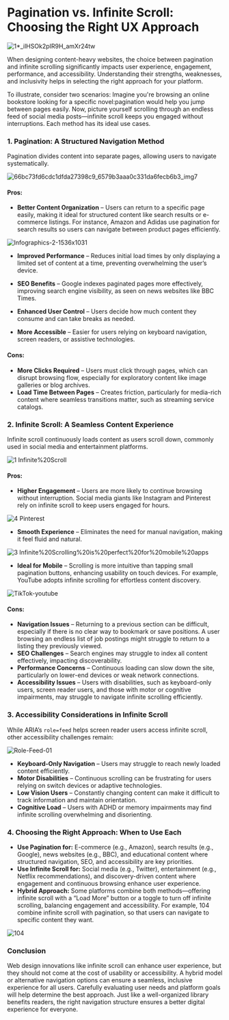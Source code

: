 # Pagination vs. Infinite Scroll: Choosing the Right UX Approach

![1*_ilHSOk2pIR9H_amXr24tw](https://github.com/user-attachments/assets/0405a83c-5270-4234-a596-ea28ba36c4e6)


When designing content-heavy websites, the choice between pagination and infinite scrolling significantly impacts user experience, engagement, performance, and accessibility. 
Understanding their strengths, weaknesses, and inclusivity helps in selecting the right approach for your platform. 

To illustrate, consider two scenarios: Imagine you're browsing an online bookstore looking for a specific novel:pagination would help you jump between pages easily. 
Now, picture yourself scrolling through an endless feed of social media posts—infinite scroll keeps you engaged without interruptions. 
Each method has its ideal use cases. 

### **1. Pagination: A Structured Navigation Method**
Pagination divides content into separate pages, allowing users to navigate systematically.

![66bc73fd6cdc1dfda27398c9_6579b3aaa0c331da6fecb6b3_img7](https://github.com/user-attachments/assets/57ad75cf-4596-4ac9-8e02-4e29b373257e)


#### **Pros:**
- **Better Content Organization** – Users can return to a specific page easily, making it ideal for structured content like search results or e-commerce listings. For instance, Amazon and Adidas use pagination for search results so users can navigate between product pages efficiently.

![Infographics-2-1536x1031](https://github.com/user-attachments/assets/61ed0cb7-67ab-44b1-95b6-8529ffb4790e)

- **Improved Performance** – Reduces initial load times by only displaying a limited set of content at a time, preventing overwhelming the user’s device.
- **SEO Benefits** – Google indexes paginated pages more effectively, improving search engine visibility, as seen on news websites like BBC Times.


- **Enhanced User Control** – Users decide how much content they consume and can take breaks as needed.
- **More Accessible** – Easier for users relying on keyboard navigation, screen readers, or assistive technologies.

#### **Cons:**
- **More Clicks Required** – Users must click through pages, which can disrupt browsing flow, especially for exploratory content like image galleries or blog archives.
- **Load Time Between Pages** – Creates friction, particularly for media-rich content where seamless transitions matter, such as streaming service catalogs.

### **2. Infinite Scroll: A Seamless Content Experience**
Infinite scroll continuously loads content as users scroll down, commonly used in social media and entertainment platforms.

![1 Infinite%20Scroll](https://github.com/user-attachments/assets/269709ef-b0ab-486d-aceb-dcd132df668b)

#### **Pros:**
- **Higher Engagement** – Users are more likely to continue browsing without interruption. Social media giants like Instagram and Pinterest rely on infinite scroll to keep users engaged for hours.

![4 Pinterest](https://github.com/user-attachments/assets/526048a7-a917-4fe8-bd91-9e1bd757c35f)

- **Smooth Experience** – Eliminates the need for manual navigation, making it feel fluid and natural.

![3 Infinite%20Scrolling%20is%20perfect%20for%20mobile%20apps](https://github.com/user-attachments/assets/299a50ed-d951-4e60-8329-915992be6a1b)

- **Ideal for Mobile** – Scrolling is more intuitive than tapping small pagination buttons, enhancing usability on touch devices. For example, YouTube adopts infinite scrolling for effortless content discovery.

![TikTok-youtube](https://github.com/user-attachments/assets/fdfc0d1b-19ff-4d80-af71-7d0ef9bfe779)


#### **Cons:**
- **Navigation Issues** – Returning to a previous section can be difficult, especially if there is no clear way to bookmark or save positions. A user browsing an endless list of job postings might struggle to return to a listing they previously viewed.
- **SEO Challenges** – Search engines may struggle to index all content effectively, impacting discoverability.
- **Performance Concerns** – Continuous loading can slow down the site, particularly on lower-end devices or weak network connections.
- **Accessibility Issues** – Users with disabilities, such as keyboard-only users, screen reader users, and those with motor or cognitive impairments, may struggle to navigate infinite scrolling efficiently.

### **3. Accessibility Considerations in Infinite Scroll**
While ARIA’s `role=feed` helps screen reader users access infinite scroll, other accessibility challenges remain:

![Role-Feed-01](https://github.com/user-attachments/assets/feecbc25-5b97-4840-8759-ce6a99cca957)

- **Keyboard-Only Navigation** – Users may struggle to reach newly loaded content efficiently.
- **Motor Disabilities** – Continuous scrolling can be frustrating for users relying on switch devices or adaptive technologies.
- **Low Vision Users** – Constantly changing content can make it difficult to track information and maintain orientation.
- **Cognitive Load** – Users with ADHD or memory impairments may find infinite scrolling overwhelming and disorienting.

### **4. Choosing the Right Approach: When to Use Each**
- **Use Pagination for:** E-commerce (e.g., Amazon), search results (e.g., Google), news websites (e.g., BBC), and educational content where structured navigation, SEO, and accessibility are key priorities.
- **Use Infinite Scroll for:** Social media (e.g., Twitter), entertainment (e.g., Netflix recommendations), and discovery-driven content where engagement and continuous browsing enhance user experience.
- **Hybrid Approach:** Some platforms combine both methods—offering infinite scroll with a “Load More” button or a toggle to turn off infinite scrolling, balancing engagement and accessibility. For example, 104 combine infinite scroll with pagination, so that users can navigate to specific content they want.

![104](https://github.com/user-attachments/assets/da8c7076-0d28-4b51-a082-2ea5ac13d8b3)

### **Conclusion**
Web design innovations like infinite scroll can enhance user experience, but they should not come at the cost of usability or accessibility. A hybrid model or alternative navigation options can ensure a seamless, inclusive experience for all users. Carefully evaluating user needs and platform goals will help determine the best approach. Just like a well-organized library benefits readers, the right navigation structure ensures a better digital experience for everyone.

